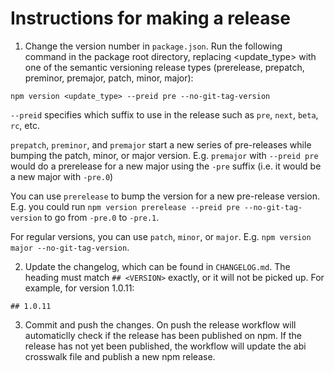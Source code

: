 # Instructions for making a release

1. Change the version number in `package.json`. Run the following command in the package root directory, replacing <update_type> with one of the semantic versioning release types (prerelease, prepatch, preminor, premajor, patch, minor, major):

```
npm version <update_type> --preid pre --no-git-tag-version
```

`--preid` specifies which suffix to use in the release such as `pre`, `next`, `beta`, `rc`, etc.

`prepatch`, `preminor`, and `premajor` start a new series of pre-releases while bumping the patch, minor, or major version. E.g. `premajor` with `--preid pre` would do a prerelease for a new major using the `-pre` suffix (i.e. it would be a new major with `-pre.0`)

You can use `prerelease` to bump the version for a new pre-release version. E.g. you could run `npm version prerelease --preid pre --no-git-tag-version` to go from `-pre.0` to `-pre.1`.

For regular versions, you can use `patch`, `minor`, or `major`. E.g. `npm version major --no-git-tag-version`.

2. Update the changelog, which can be found in `CHANGELOG.md`. The heading must match `## <VERSION>` exactly, or it will not be picked up. For example, for version 1.0.11:

```
## 1.0.11
```

3. Commit and push the changes. On push the release workflow will automaticlly check if the release has been published on npm. If the release has not yet been published, the workflow will update the abi crosswalk file and publish a new npm release.